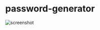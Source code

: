 # password-generator
![screenshot](https://user-images.githubusercontent.com/25215338/171991855-842fc804-9a3f-47be-90b3-e6a0a8090a80.png)
